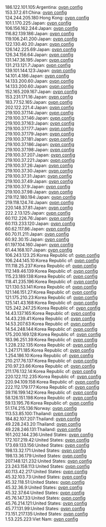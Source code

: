 186.122.101.105:Argentina: [ovpn config](vpn/186_122_101_105.ovpn)  
153.37.2.61:China: [ovpn config](vpn/153_37_2_61.ovpn)  
124.244.205.180:Hong Kong: [ovpn config](vpn/124_244_205_180.ovpn)  
101.1.170.225:Japan: [ovpn config](vpn/101_1_170_225.ovpn)  
106.156.162.244:Japan: [ovpn config](vpn/106_156_162_244.ovpn)  
116.82.139.186:Japan: [ovpn config](vpn/116_82_139_186.ovpn)  
119.106.241.200:Japan: [ovpn config](vpn/119_106_241_200.ovpn)  
122.130.40.20:Japan: [ovpn config](vpn/122_130_40_20.ovpn)  
126.142.225.69:Japan: [ovpn config](vpn/126_142_225_69.ovpn)  
126.34.156.64:Japan: [ovpn config](vpn/126_34_156_64.ovpn)  
131.147.36.195:Japan: [ovpn config](vpn/131_147_36_195.ovpn)  
131.213.121.7:Japan: [ovpn config](vpn/131_213_121_7.ovpn)  
139.101.144.123:Japan: [ovpn config](vpn/139_101_144_123.ovpn)  
14.101.4.186:Japan: [ovpn config](vpn/14_101_4_186.ovpn)  
14.133.200.60:Japan: [ovpn config](vpn/14_133_200_60.ovpn)  
14.133.200.60:Japan: [ovpn config](vpn/14_133_200_60.ovpn)  
152.165.209.167:Japan: [ovpn config](vpn/152_165_209_167.ovpn)  
153.231.171.16:Japan: [ovpn config](vpn/153_231_171_16.ovpn)  
183.77.52.165:Japan: [ovpn config](vpn/183_77_52_165.ovpn)  
202.122.221.4:Japan: [ovpn config](vpn/202_122_221_4.ovpn)  
219.100.37.114:Japan: [ovpn config](vpn/219_100_37_114.ovpn)  
219.100.37.146:Japan: [ovpn config](vpn/219_100_37_146.ovpn)  
219.100.37.163:Japan: [ovpn config](vpn/219_100_37_163.ovpn)  
219.100.37.177:Japan: [ovpn config](vpn/219_100_37_177.ovpn)  
219.100.37.179:Japan: [ovpn config](vpn/219_100_37_179.ovpn)  
219.100.37.181:Japan: [ovpn config](vpn/219_100_37_181.ovpn)  
219.100.37.186:Japan: [ovpn config](vpn/219_100_37_186.ovpn)  
219.100.37.198:Japan: [ovpn config](vpn/219_100_37_198.ovpn)  
219.100.37.207:Japan: [ovpn config](vpn/219_100_37_207.ovpn)  
219.100.37.221:Japan: [ovpn config](vpn/219_100_37_221.ovpn)  
219.100.37.26:Japan: [ovpn config](vpn/219_100_37_26.ovpn)  
219.100.37.30:Japan: [ovpn config](vpn/219_100_37_30.ovpn)  
219.100.37.31:Japan: [ovpn config](vpn/219_100_37_31.ovpn)  
219.100.37.49:Japan: [ovpn config](vpn/219_100_37_49.ovpn)  
219.100.37.9:Japan: [ovpn config](vpn/219_100_37_9.ovpn)  
219.100.37.98:Japan: [ovpn config](vpn/219_100_37_98.ovpn)  
219.112.180.194:Japan: [ovpn config](vpn/219_112_180_194.ovpn)  
219.118.124.74:Japan: [ovpn config](vpn/219_118_124_74.ovpn)  
220.148.37.81:Japan: [ovpn config](vpn/220_148_37_81.ovpn)  
222.2.13.125:Japan: [ovpn config](vpn/222_2_13_125.ovpn)  
60.112.226.76:Japan: [ovpn config](vpn/60_112_226_76.ovpn)  
60.113.233.120:Japan: [ovpn config](vpn/60_113_233_120.ovpn)  
60.62.117.86:Japan: [ovpn config](vpn/60_62_117_86.ovpn)  
60.70.11.211:Japan: [ovpn config](vpn/60_70_11_211.ovpn)  
60.92.30.15:Japan: [ovpn config](vpn/60_92_30_15.ovpn)  
61.197.104.160:Japan: [ovpn config](vpn/61_197_104_160.ovpn)  
61.44.168.107:Japan: [ovpn config](vpn/61_44_168_107.ovpn)  
106.243.123.25:Korea Republic of: [ovpn config](vpn/106_243_123_25.ovpn)  
106.244.145.10:Korea Republic of: [ovpn config](vpn/106_244_145_10.ovpn)  
111.118.25.237:Korea Republic of: [ovpn config](vpn/111_118_25_237.ovpn)  
112.149.46.139:Korea Republic of: [ovpn config](vpn/112_149_46_139.ovpn)  
115.23.189.138:Korea Republic of: [ovpn config](vpn/115_23_189_138.ovpn)  
118.41.235.196:Korea Republic of: [ovpn config](vpn/118_41_235_196.ovpn)  
121.130.53.141:Korea Republic of: [ovpn config](vpn/121_130_53_141.ovpn)  
121.146.151.27:Korea Republic of: [ovpn config](vpn/121_146_151_27.ovpn)  
121.175.210.23:Korea Republic of: [ovpn config](vpn/121_175_210_23.ovpn)  
125.141.43.168:Korea Republic of: [ovpn config](vpn/125_141_43_168.ovpn)  
125.242.247.25:Korea Republic of: [ovpn config](vpn/125_242_247_25.ovpn)  
14.43.137.165:Korea Republic of: [ovpn config](vpn/14_43_137_165.ovpn)  
14.43.239.41:Korea Republic of: [ovpn config](vpn/14_43_239_41.ovpn)  
14.53.207.63:Korea Republic of: [ovpn config](vpn/14_53_207_63.ovpn)  
14.54.248.144:Korea Republic of: [ovpn config](vpn/14_54_248_144.ovpn)  
175.200.169.128:Korea Republic of: [ovpn config](vpn/175_200_169_128.ovpn)  
183.96.251.39:Korea Republic of: [ovpn config](vpn/183_96_251_39.ovpn)  
1.228.232.135:Korea Republic of: [ovpn config](vpn/1_228_232_135.ovpn)  
1.247.171.185:Korea Republic of: [ovpn config](vpn/1_247_171_185.ovpn)  
1.254.186.10:Korea Republic of: [ovpn config](vpn/1_254_186_10.ovpn)  
210.217.76.137:Korea Republic of: [ovpn config](vpn/210_217_76_137.ovpn)  
210.97.23.66:Korea Republic of: [ovpn config](vpn/210_97_23_66.ovpn)  
211.176.132.14:Korea Republic of: [ovpn config](vpn/211_176_132_14.ovpn)  
220.122.112.235:Korea Republic of: [ovpn config](vpn/220_122_112_235.ovpn)  
220.94.109.158:Korea Republic of: [ovpn config](vpn/220_94_109_158.ovpn)  
222.112.179.177:Korea Republic of: [ovpn config](vpn/222_112_179_177.ovpn)  
39.116.199.142:Korea Republic of: [ovpn config](vpn/39_116_199_142.ovpn)  
58.126.151.198:Korea Republic of: [ovpn config](vpn/58_126_151_198.ovpn)  
59.13.195.76:Korea Republic of: [ovpn config](vpn/59_13_195_76.ovpn)  
51.174.215.136:Norway: [ovpn config](vpn/51_174_215_136.ovpn)  
113.53.85.100:Thailand: [ovpn config](vpn/113_53_85_100.ovpn)  
184.82.107.207:Thailand: [ovpn config](vpn/184_82_107_207.ovpn)  
49.228.243.20:Thailand: [ovpn config](vpn/49_228_243_20.ovpn)  
49.228.246.131:Thailand: [ovpn config](vpn/49_228_246_131.ovpn)  
161.202.144.236:United States: [ovpn config](vpn/161_202_144_236.ovpn)  
172.107.219.42:United States: [ovpn config](vpn/172_107_219_42.ovpn)  
173.69.133.156:United States: [ovpn config](vpn/173_69_133_156.ovpn)  
198.13.32.171:United States: [ovpn config](vpn/198_13_32_171.ovpn)  
198.13.36.179:United States: [ovpn config](vpn/198_13_36_179.ovpn)  
207.148.121.232:United States: [ovpn config](vpn/207_148_121_232.ovpn)  
23.243.158.113:United States: [ovpn config](vpn/23_243_158_113.ovpn)  
40.113.42.217:United States: [ovpn config](vpn/40_113_42_217.ovpn)  
45.32.103.73:United States: [ovpn config](vpn/45_32_103_73.ovpn)  
45.32.118.51:United States: [ovpn config](vpn/45_32_118_51.ovpn)  
45.32.36.9:United States: [ovpn config](vpn/45_32_36_9.ovpn)  
45.32.37.64:United States: [ovpn config](vpn/45_32_37_64.ovpn)  
45.76.147.33:United States: [ovpn config](vpn/45_76_147_33.ovpn)  
45.76.214.121:United States: [ovpn config](vpn/45_76_214_121.ovpn)  
45.77.131.99:United States: [ovpn config](vpn/45_77_131_99.ovpn)  
73.151.217.135:United States: [ovpn config](vpn/73_151_217_135.ovpn)  
1.53.225.223:Viet Nam: [ovpn config](vpn/1_53_225_223.ovpn)  
